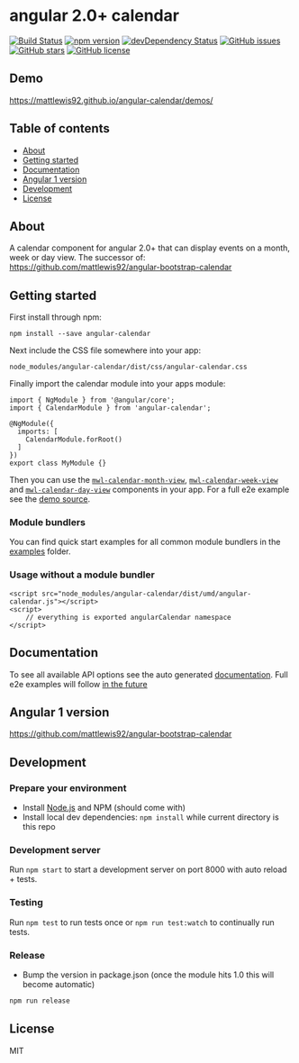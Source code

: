 # angular 2.0+ calendar
[![Build Status](https://travis-ci.org/mattlewis92/angular-calendar.svg?branch=master)](https://travis-ci.org/mattlewis92/angular-calendar)
[![npm version](https://badge.fury.io/js/angular-calendar.svg)](http://badge.fury.io/js/angular-calendar)
[![devDependency Status](https://david-dm.org/mattlewis92/angular-calendar/dev-status.svg)](https://david-dm.org/mattlewis92/angular-calendar#info=devDependencies)
[![GitHub issues](https://img.shields.io/github/issues/mattlewis92/angular-calendar.svg)](https://github.com/mattlewis92/angular-calendar/issues)
[![GitHub stars](https://img.shields.io/github/stars/mattlewis92/angular-calendar.svg)](https://github.com/mattlewis92/angular-calendar/stargazers)
[![GitHub license](https://img.shields.io/badge/license-MIT-blue.svg)](https://raw.githubusercontent.com/mattlewis92/angular-calendar/master/LICENSE)

## Demo
https://mattlewis92.github.io/angular-calendar/demos/

## Table of contents

- [About](#about)
- [Getting started](#getting-started)
- [Documentation](#documentation)
- [Angular 1 version](#angular-1-version)
- [Development](#development)
- [License](#licence)

## About

A calendar component for angular 2.0+ that can display events on a month, week or day view. The successor of: https://github.com/mattlewis92/angular-bootstrap-calendar

## Getting started

First install through npm:
```
npm install --save angular-calendar
```

Next include the CSS file somewhere into your app:
```
node_modules/angular-calendar/dist/css/angular-calendar.css
```

Finally import the calendar module into your apps module:
```
import { NgModule } from '@angular/core';
import { CalendarModule } from 'angular-calendar';

@NgModule({
  imports: [
    CalendarModule.forRoot()
  ]
})
export class MyModule {}
```

Then you can use the [`mwl-calendar-month-view`](https://mattlewis92.github.io/angular-calendar/docs/classes/calendarmonthviewcomponent.html), [`mwl-calendar-week-view`](https://mattlewis92.github.io/angular-calendar/docs/classes/calendarweekviewcomponent.html) and [`mwl-calendar-day-view`](https://mattlewis92.github.io/angular-calendar/docs/classes/calendardayviewcomponent.html) components in your app. For a full e2e example see the [demo source](https://github.com/mattlewis92/angular-calendar/blob/master/demos). 

### Module bundlers

You can find quick start examples for all common module bundlers in the [examples](https://github.com/mattlewis92/angular-calendar/tree/master/build-tool-examples) folder.

### Usage without a module bundler
```
<script src="node_modules/angular-calendar/dist/umd/angular-calendar.js"></script>
<script>
    // everything is exported angularCalendar namespace
</script>
```

## Documentation
To see all available API options see the auto generated [documentation](https://mattlewis92.github.io/angular-calendar/docs/). Full e2e examples will follow [in the future](https://github.com/mattlewis92/angular-calendar/issues/32)

## Angular 1 version
https://github.com/mattlewis92/angular-bootstrap-calendar

## Development

### Prepare your environment
* Install [Node.js](http://nodejs.org/) and NPM (should come with)
* Install local dev dependencies: `npm install` while current directory is this repo

### Development server
Run `npm start` to start a development server on port 8000 with auto reload + tests.

### Testing
Run `npm test` to run tests once or `npm run test:watch` to continually run tests.

### Release
* Bump the version in package.json (once the module hits 1.0 this will become automatic)
```bash
npm run release
```

## License

MIT
